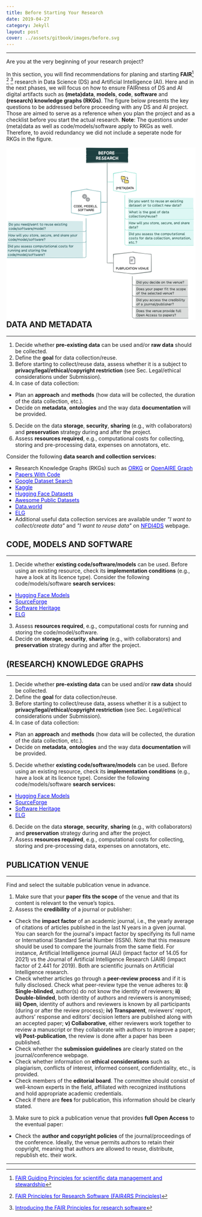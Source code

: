 ```yaml
---
title: Before Starting Your Research
date: 2019-04-27
category: Jekyll
layout: post
cover: ../assets/gitbook/images/before.svg
---
```


--------------------------------------------------------------------------------------------

Are you at the very beginning of your research project?

In this section, you will find recommendations for planing and starting **FAIR**[^1] [^2] [^3] research in Data Science (DS) and Artificial Intelligence (AI). Here and in the next phases, we will focus on how to ensure FAIRness of DS and AI digital artifacts such as **(meta)data**, **models**, **code**, **software** and **(research) knowledge graphs (RKGs)**. The figure below presents the key questions to be addressed before proceeding with any DS and AI project. Those are aimed to serve as a reference when you plan the project and as a checklist before you start the actual research. **Note**: The questions under (meta)data as well as code/models/software apply to RKGs as well. Therefore, to avoid redundancy we did not include a seperate node for RKGs in the figure.

[^1]: [<span style="color:blue">FAIR Guiding Principles for scientific data management and stewardship</span>](https://www.go-fair.org/fair-principles/)
[^2]: [<span style="color:blue">FAIR Principles for Research Software (FAIR4RS Principles)</span>](https://zenodo.org/record/6623556#.ZGHxauxBwUE)
[^3]: [<span style="color:blue">Introducing the FAIR Principles for research software</span>](https://www.nature.com/articles/s41597-022-01710-x)

<img src="../assets/gitbook/images/fig.jpeg"
     alt=""
     style="float: left; margin-right: 10px;" />

## DATA AND METADATA
--------------------------------------------------------------------------------------------

1. Decide whether **pre-existing data** can be used and/or **raw data** should be collected.
2. Define the **goal** for data collection/reuse.
3. Before starting to collect/reuse data, assess whether it is a subject to **privacy/legal/ethical/copyright restriction** (see Sec. Legal/ethical considerations under Submission). 
4. In case of data collection:
* Plan an **approach** and **methods** (how data will be collected, the duration of the data collection, etc.).
* Decide on **metadata**, **ontologies** and the way data **documentation** will be provided.
5. Decide on the data **storage**, **security**, **sharing** (e.g., with collaborators) and **preservation** strategy during and after the project.
6. Assess **resources required**, e.g., computational costs for collecting, storing and pre-processing data, expenses on annotators, etc. 

Consider the following **data search and collection services:**
* Research Knowledge Graphs (RKGs) such as [<span style="color:blue">ORKG</span>](https://dl.acm.org/doi/10.1145/3360901.3364435) or [<span style="color:blue">OpenAIRE Graph</span>](https://graph.openaire.eu)
* [<span style="color:blue">Papers With Code</span>](https://paperswithcode.com)  
* [<span style="color:blue">Google Dataset Search</span>](https://datasetsearch.research.google.com)
* [<span style="color:blue">Kaggle</span>](https://www.kaggle.com/datasets)
* [<span style="color:blue">Hugging Face Datasets</span>](https://huggingface.co/docs/datasets/index)
* [<span style="color:blue">Awesome Public Datasets</span>](https://github.com/awesomedata/awesome-public-datasets#agriculture)
* [<span style="color:blue">Data.world</span>](https://data.world/search?context=community&entryTypeLabel=dataset&type=resources)
* [<span style="color:blue">ELG</span>](https://live.european-language-grid.eu)
* Additional useful data collection services are available under *"I want to collect/create data"* and *"I want to reuse data"* on [<span style="color:blue">NFDI4DS</span>](https://www.nfdi4datascience.de/services/) webpage.

## CODE, MODELS AND SOFTWARE
--------------------------------------------------------------------------------------------

1. Decide whether **existing code/software/models** can be used. Before using an existing resource, check its **implementation conditions** (e.g., have a look at its licence type). Consider the following code/models/software **search services:**
* [<span style="color:blue">Hugging Face Models</span>](https://huggingface.co/models)
* [<span style="color:blue">SourceForge</span>](https://sourceforge.net)
* [<span style="color:blue">Software Heritage</span>](https://www.softwareheritage.org)
* [<span style="color:blue">ELG</span>](https://live.european-language-grid.eu)
3.  Assess **resources required**, e.g., computational costs for running and storing the code/model/software.
4. Decide on **storage**, **security**, **sharing** (e.g., with collaborators) and **preservation** strategy during and after the project.

## (RESEARCH) KNOWLEDGE GRAPHS
--------------------------------------------------------------------------------------------

1. Decide whether **pre-existing data** can be used and/or **raw data** should be collected.
2. Define the **goal** for data collection/reuse.
3. Before starting to collect/reuse data, assess whether it is a subject to **privacy/legal/ethical/copyright restriction** (see Sec. Legal/ethical considerations under Submission). 
4. In case of data collection:
* Plan an **approach** and **methods** (how data will be collected, the duration of the data collection, etc.).
* Decide on **metadata**, **ontologies** and the way data **documentation** will be provided.
5. Decide whether **existing code/software/models** can be used. Before using an existing resource, check its **implementation conditions** (e.g., have a look at its licence type). Consider the following code/models/software **search services:**
* [<span style="color:blue">Hugging Face Models</span>](https://huggingface.co/models)
* [<span style="color:blue">SourceForge</span>](https://sourceforge.net)
* [<span style="color:blue">Software Heritage</span>](https://www.softwareheritage.org)
* [<span style="color:blue">ELG</span>](https://live.european-language-grid.eu)
6. Decide on the data **storage**, **security**, **sharing** (e.g., with collaborators) and **preservation** strategy during and after the project.
7. Assess **resources required**, e.g., computational costs for collecting, storing and pre-processing data, expenses on annotators, etc. 

## PUBLICATION VENUE
--------------------------------------------------------------------------------------------

Find and select the suitable publication venue in advance. 
1. Make sure that your **paper fits the scope** of the venue and that its content is relevant to the venue’s topics.
2. Assess the **credibility** of a journal or publisher:
* Check the **impact factor** of an academic journal, i.e., the yearly average of citations of articles published in the last N years in a given journal. You can search for the journal's impact factor by specifying its full name or International Standard Serial Number (ISSN). Note that this measure should be used to compare the journals from the same field. For instance, Artificial Intelligence journal (AIJ) (impact factor of 14.05 for 2021) vs the Journal of Artificial Intelligence Research (JAIR) (impact factor of 2.441 for 2019). Both are scientific journals on Artificial Intelligence research.
* Check whether articles go through a **peer-review process** and if it is fully disclosed. Check what peer-review type the venue adheres to: **i) Single-blinded**, author(s) do not know the identity of reviewers; **ii) Double-blinded**, both identity of authors and reviewers is anonymised; **iii) Open**, identity of authors and reviewers is known by all participants (during or after the review process); **iv) Transparent**, reviewers’ report, authors’ response and editors’ decision letters are published along with an accepted paper; **v) Collaborative**, either reviewers work together to review a manuscript or they collaborate with authors to improve a paper; **vi) Post-publication**, the review is done after a paper has been published.
* Check whether the **submission guidelines** are clearly stated on the journal/conference webpage.
* Check whether information on **ethical considerations** such as plagiarism, conflicts of interest, informed consent, confidentiality, etc., is provided.
* Check members of the **editorial board**. The committee should consist of well-known experts in the field, affiliated with recognized institutions and hold appropriate academic credentials.
* Check if there are **fees** for publication, this information should be clearly stated.
3. Make sure to pick a publication venue that provides **full Open Access** to the eventual paper:
* Check the **author and copyright policies** of the journal/proceedings of the conference. Ideally, the venue permits authors to retain their copyright, meaning that authors are allowed to reuse, distribute, republish etc. their work. 

--------------------------------------------------------------------------------------------
